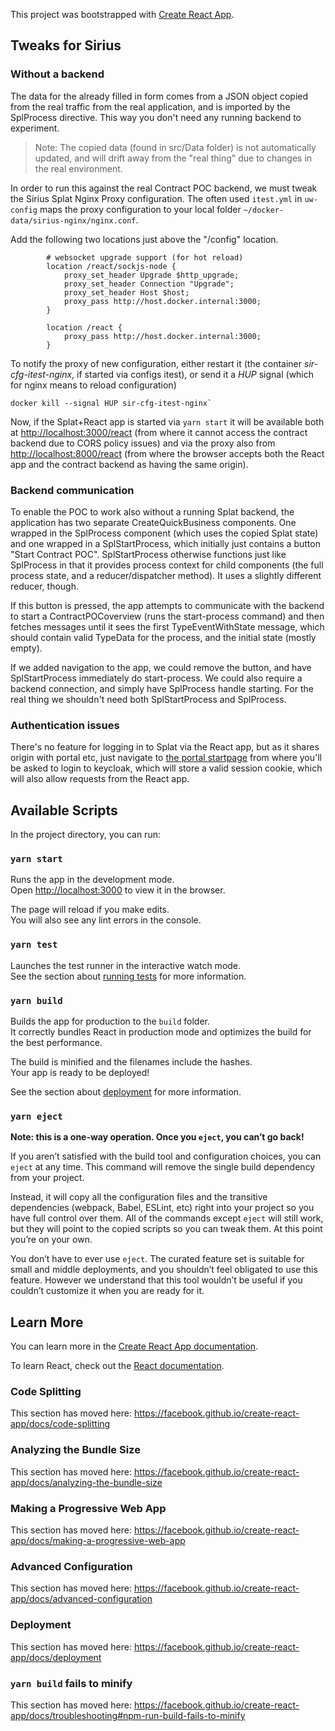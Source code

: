 This project was bootstrapped with [Create React App](https://github.com/facebook/create-react-app).

## Tweaks for Sirius
### Without a backend
The data for the already filled in form comes from a JSON object copied from the real traffic from the real application, and is imported by the SplProcess directive. This way you don't need any running backend to experiment.
> Note: The copied data (found in src/Data folder) is not automatically updated, and will drift away from the "real thing" due to changes in the real environment.

In order to run this against the real Contract POC backend, we must tweak the Sirius Splat Nginx Proxy configuration. The often used `itest.yml` in `uw-config` maps the proxy configuration to your local folder `~/docker-data/sirius-nginx/nginx.conf`.

Add the following two locations just above the "/config" location.

```
        # websocket upgrade support (for hot reload)
        location /react/sockjs-node {
            proxy_set_header Upgrade $http_upgrade;
            proxy_set_header Connection "Upgrade";
            proxy_set_header Host $host;
            proxy_pass http://host.docker.internal:3000;
        }

        location /react {
            proxy_pass http://host.docker.internal:3000;
        }
```

To notify the proxy of new configuration, either restart it (the container _sir-cfg-itest-nginx_, if started via configs itest), or send it a *HUP* signal (which for nginx means to reload configuration)

    docker kill --signal HUP sir-cfg-itest-nginx`

Now, if the Splat+React app is started via `yarn start` it will be available both at [http://localhost:3000/react](http://localhost:3000/react) (from where it cannot access the contract backend due to CORS policy issues) and via the proxy also from [http://localhost:8000/react](http://localhost:8000/react) (from where the browser accepts both the React app and the contract backend as having the same origin).

### Backend communication
To enable the POC to work also without a running Splat backend, the application has two separate CreateQuickBusiness components. One wrapped in the SplProcess component (which uses the copied Splat state) and one wrapped in a SplStartProcess, which initially just contains a button "Start Contract POC". SplStartProcess otherwise functions just like SplProcess in that it provides process context for child components (the full process state, and a reducer/dispatcher method). It uses a slightly different reducer, though.

If this button is pressed, the app attempts to communicate with the backend to start a ContractPOCoverview (runs the start-process command) and then fetches messages until it sees the first TypeEventWithState message, which should contain valid TypeData for the process, and the initial state (mostly empty).

If we added navigation to the app, we could remove the button, and have SplStartProcess immediately do start-process. We could also require a backend connection, and simply have SplProcess handle starting. For the real thing we shouldn't need both SplStartProcess and SplProcess.

### Authentication issues
There's no feature for logging in to Splat via the React app, but as it shares origin with portal etc, just navigate to [the portal startpage](http://localhost:8000/portal/eda0ea26-6167-4cdb-9db4-1394d7fa2dbd/content/index.html) from where you'll be asked to login to keycloak, which will store a valid session cookie, which will also allow requests from the React app.

## Available Scripts

In the project directory, you can run:

### `yarn start`

Runs the app in the development mode.<br />
Open [http://localhost:3000](http://localhost:3000) to view it in the browser.

The page will reload if you make edits.<br />
You will also see any lint errors in the console.

### `yarn test`

Launches the test runner in the interactive watch mode.<br />
See the section about [running tests](https://facebook.github.io/create-react-app/docs/running-tests) for more information.

### `yarn build`

Builds the app for production to the `build` folder.<br />
It correctly bundles React in production mode and optimizes the build for the best performance.

The build is minified and the filenames include the hashes.<br />
Your app is ready to be deployed!

See the section about [deployment](https://facebook.github.io/create-react-app/docs/deployment) for more information.

### `yarn eject`

**Note: this is a one-way operation. Once you `eject`, you can’t go back!**

If you aren’t satisfied with the build tool and configuration choices, you can `eject` at any time. This command will remove the single build dependency from your project.

Instead, it will copy all the configuration files and the transitive dependencies (webpack, Babel, ESLint, etc) right into your project so you have full control over them. All of the commands except `eject` will still work, but they will point to the copied scripts so you can tweak them. At this point you’re on your own.

You don’t have to ever use `eject`. The curated feature set is suitable for small and middle deployments, and you shouldn’t feel obligated to use this feature. However we understand that this tool wouldn’t be useful if you couldn’t customize it when you are ready for it.

## Learn More

You can learn more in the [Create React App documentation](https://facebook.github.io/create-react-app/docs/getting-started).

To learn React, check out the [React documentation](https://reactjs.org/).

### Code Splitting

This section has moved here: https://facebook.github.io/create-react-app/docs/code-splitting

### Analyzing the Bundle Size

This section has moved here: https://facebook.github.io/create-react-app/docs/analyzing-the-bundle-size

### Making a Progressive Web App

This section has moved here: https://facebook.github.io/create-react-app/docs/making-a-progressive-web-app

### Advanced Configuration

This section has moved here: https://facebook.github.io/create-react-app/docs/advanced-configuration

### Deployment

This section has moved here: https://facebook.github.io/create-react-app/docs/deployment

### `yarn build` fails to minify

This section has moved here: https://facebook.github.io/create-react-app/docs/troubleshooting#npm-run-build-fails-to-minify
